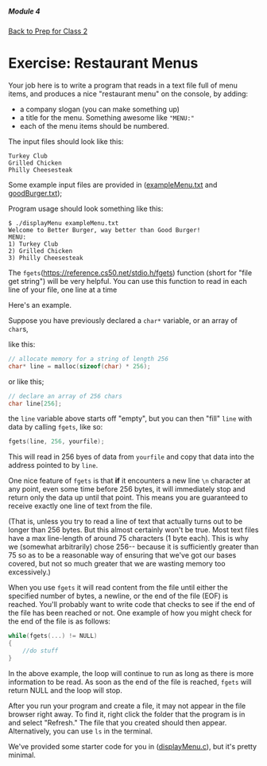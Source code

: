##### Module 4
[Back to Prep for Class 2](../../class2-prep#files-hex)
# Exercise: Restaurant Menus

Your job here is to write a program that reads in a text file full of menu items, and produces a nice "restaurant menu" on the console, by adding:
* a company slogan (you can make something up)
* a title for the menu. Something awesome like `"MENU:"` 
* each of the menu items should be numbered.

The input files should look like this:

```nohighlight
Turkey Club
Grilled Chicken
Philly Cheesesteak
```
Some example input files are provided in ([exampleMenu.txt](./exampleMenu.txt) and [goodBurger.txt](./goodBurger.txt)); 

Program usage should look something like this:

```nohighlight
$ ./displayMenu exampleMenu.txt
Welcome to Better Burger, way better than Good Burger!
MENU:
1) Turkey Club
2) Grilled Chicken
3) Philly Cheesesteak
```

The `fgets`(https://reference.cs50.net/stdio.h/fgets) function (short for "file get string") will be very helpful. You can use this function to read in each line of your file, one line at a time

Here's an example. 

Suppose you have previously declared a `char*` variable, or an array of `char`s, 

like this:
```c
// allocate memory for a string of length 256
char* line = malloc(sizeof(char) * 256);
```
or like this;
```c
// declare an array of 256 chars
char line[256];
```

the `line` variable above starts off "empty", but you can then "fill" `line` with data by calling `fgets`, like so:
```c
fgets(line, 256, yourfile);
```
This will read in 256 byes of data from `yourfile` and copy that data into the address pointed to by `line`. 

One nice feature of `fgets` is that **if** it encounters a new line `\n` character at any point, even some time before 256 bytes, it will immediately stop and return only the data up until that point. This means you are guaranteed to receive exactly one line of text from the file. 

(That is, unless you try to read a line of text that actually turns out to be longer than 256 bytes. But this almost certainly won't be true. Most text files have a max line-length of around 75 characters (1 byte each). This is why we (somewhat arbitrarily) chose 256-- because it is sufficiently greater than 75 so as to be a reasonable way of ensuring that we've got our bases covered, but not so much greater that we are wasting memory too excessively.)

When you use `fgets` it will read content from the file until either the specified number of bytes, a newline, or the end of the file (EOF) is reached. You'll probably want to write code that checks to see if the end of the file has been reached or not. One example of how you might check for the end of the file is as follows:

```c
while(fgets(...) != NULL)
{
	//do stuff
}
```

In the above example, the loop will continue to run as long as there is more information to be read. As soon as the end of the file is reached, `fgets` will return NULL and the loop will stop.

After you run your program and create a file, it may not appear in the file browser right away. To find it, right click the folder that the program is in and select "Refresh." The file that you created should then appear. Alternatively, you can use ```ls``` in the terminal.

We've provided some starter code for you in ([displayMenu.c](./displayMenu.md)), but it's pretty minimal.


